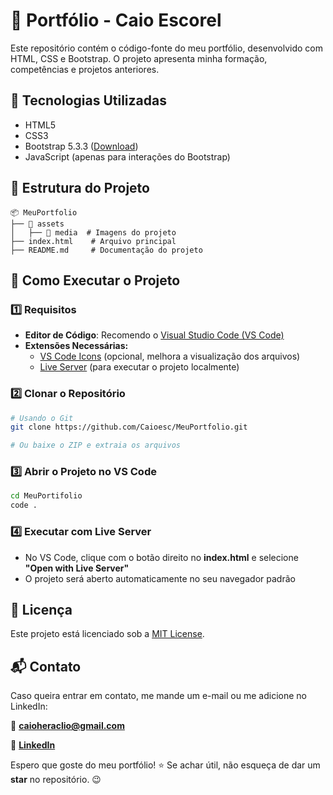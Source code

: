 # 📌 Portfólio - Caio Escorel

Este repositório contém o código-fonte do meu portfólio, desenvolvido com HTML, CSS e Bootstrap. O projeto apresenta minha formação, competências e projetos anteriores.

## 🔧 Tecnologias Utilizadas

- HTML5
- CSS3
- Bootstrap 5.3.3 ([Download](https://getbootstrap.com/))
- JavaScript (apenas para interações do Bootstrap)

## 📂 Estrutura do Projeto

```
📦 MeuPortfolio
├── 📁 assets
│   ├── 📁 media  # Imagens do projeto
├── index.html    # Arquivo principal
├── README.md     # Documentação do projeto
```

## 🚀 Como Executar o Projeto

### 1️⃣ Requisitos

- **Editor de Código**: Recomendo o [Visual Studio Code (VS Code)](https://code.visualstudio.com/)
- **Extensões Necessárias:**
  - [VS Code Icons](https://marketplace.visualstudio.com/items?itemName=vscode-icons-team.vscode-icons) (opcional, melhora a visualização dos arquivos)
  - [Live Server](https://marketplace.visualstudio.com/items?itemName=ritwickdey.LiveServer) (para executar o projeto localmente)

### 2️⃣ Clonar o Repositório

```sh
# Usando o Git
git clone https://github.com/Caioesc/MeuPortfolio.git

# Ou baixe o ZIP e extraia os arquivos
```

### 3️⃣ Abrir o Projeto no VS Code

```sh
cd MeuPortifolio
code .
```

### 4️⃣ Executar com Live Server

- No VS Code, clique com o botão direito no **index.html** e selecione **"Open with Live Server"**
- O projeto será aberto automaticamente no seu navegador padrão

## 📜 Licença

Este projeto está licenciado sob a [MIT License](https://opensource.org/licenses/MIT).

## 📬 Contato

Caso queira entrar em contato, me mande um e-mail ou me adicione no LinkedIn:

📧 **[caioheraclio@gmail.com](mailto:caioheraclio@gmail.com)**

🔗 **[LinkedIn](https://www.linkedin.com/in/caioescorel/)**

Espero que goste do meu portfólio! ⭐ Se achar útil, não esqueça de dar um **star** no repositório. 😉
